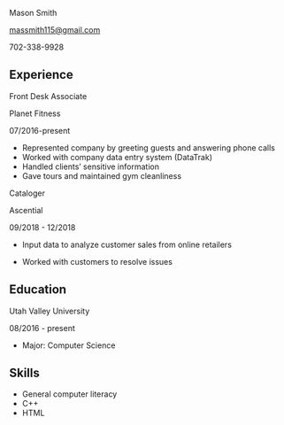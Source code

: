 Mason Smith

massmith115@gmail.com

702-338-9928


Experience
-----------
Front Desk Associate

Planet Fitness

07/2016-present

- Represented company by greeting guests and answering phone calls
- Worked with company data entry system (DataTrak)
- Handled clients’ sensitive information
- Gave tours and maintained gym cleanliness

Cataloger

Ascential

09/2018 - 12/2018

- Input data to analyze customer sales from online retailers

- Worked with customers to resolve issues


Education
------------
Utah Valley University

08/2016 - present

- Major: Computer Science


Skills
---------

- General computer literacy
- C++
- HTML
